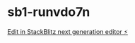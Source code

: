 # sb1-runvdo7n

[Edit in StackBlitz next generation editor ⚡️](https://stackblitz.com/~/github.com/bertcentral/sb1-runvdo7n)